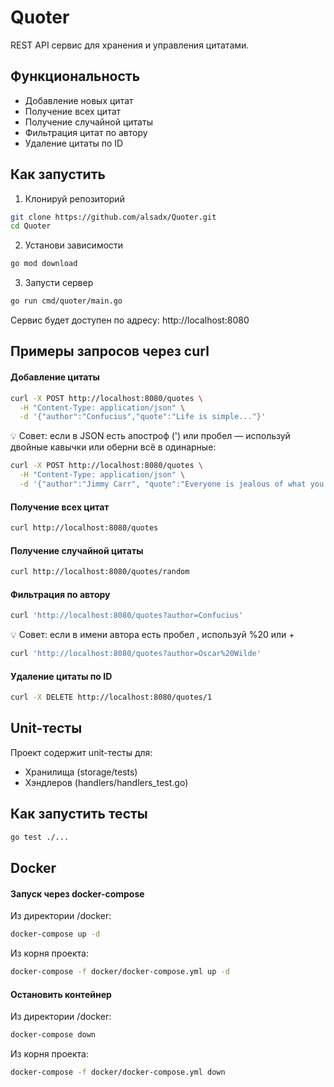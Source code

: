 # Quoter

REST API сервис для хранения и управления цитатами.

## Функциональность

- Добавление новых цитат
- Получение всех цитат
- Получение случайной цитаты
- Фильтрация цитат по автору
- Удаление цитаты по ID

## Как запустить

1. Клонируй репозиторий
```bash
git clone https://github.com/alsadx/Quoter.git 
cd Quoter
```

2. Установи зависимости
```bash
go mod download
```

3. Запусти сервер
```bash
go run cmd/quoter/main.go
```

Сервис будет доступен по адресу: http://localhost:8080

## Примеры запросов через curl

#### Добавление цитаты
```bash
curl -X POST http://localhost:8080/quotes \
  -H "Content-Type: application/json" \
  -d '{"author":"Confucius","quote":"Life is simple..."}'
  ```

💡 Совет: если в JSON есть апостроф (') или пробел — используй двойные кавычки или оберни всё в одинарные:
```bash
curl -X POST http://localhost:8080/quotes \
  -H "Content-Type: application/json" \
  -d '{"author":"Jimmy Carr", "quote":"Everyone is jealous of what you'"'"'ve got, no one is jealous of how you got it."}'
```

#### Получение всех цитат
```bash
curl http://localhost:8080/quotes
```

#### Получение случайной цитаты
```bash
curl http://localhost:8080/quotes/random
```

#### Фильтрация по автору
```bash
curl 'http://localhost:8080/quotes?author=Confucius'
```

💡 Совет: если в имени автора есть пробел , используй %20 или +
```bash
curl 'http://localhost:8080/quotes?author=Oscar%20Wilde'
```

#### Удаление цитаты по ID
```bash
curl -X DELETE http://localhost:8080/quotes/1
```

## Unit-тесты
Проект содержит unit-тесты для:
- Хранилища (storage/tests)
- Хэндлеров (handlers/handlers_test.go)

## Как запустить тесты
```bash
go test ./...
```

## Docker

#### Запуск через docker-compose

Из директории /docker:
```bash
docker-compose up -d
```

Из корня проекта:
```bash
docker-compose -f docker/docker-compose.yml up -d
```

#### Остановить контейнер

Из директории /docker:
```bash
docker-compose down
```

Из корня проекта:
```bash
docker-compose -f docker/docker-compose.yml down
```
